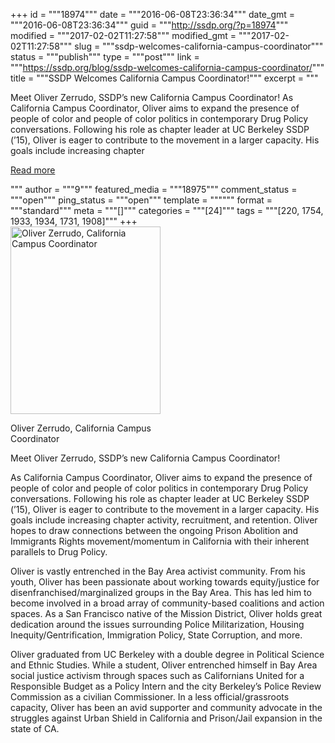 +++
id = """18974"""
date = """2016-06-08T23:36:34"""
date_gmt = """2016-06-08T23:36:34"""
guid = """http://ssdp.org/?p=18974"""
modified = """2017-02-02T11:27:58"""
modified_gmt = """2017-02-02T11:27:58"""
slug = """ssdp-welcomes-california-campus-coordinator"""
status = """publish"""
type = """post"""
link = """https://ssdp.org/blog/ssdp-welcomes-california-campus-coordinator/"""
title = """SSDP Welcomes California Campus Coordinator!"""
excerpt = """<p>Meet Oliver Zerrudo, SSDP&#8217;s new California Campus Coordinator! As California Campus Coordinator, Oliver aims to expand the presence of people of color and people of color politics in contemporary Drug Policy conversations. Following his role as chapter leader at UC Berkeley SSDP (&#8217;15), Oliver is eager to contribute to the movement in a larger capacity. His goals include increasing chapter</p>
<div class="h10"></div>
<p><a class="more-link2 flat" href="https://ssdp.org/blog/ssdp-welcomes-california-campus-coordinator/">Read more</a></p>
"""
author = """9"""
featured_media = """18975"""
comment_status = """open"""
ping_status = """open"""
template = """"""
format = """standard"""
meta = """[]"""
categories = """[24]"""
tags = """[220, 1754, 1933, 1934, 1731, 1908]"""
+++
<div id="attachment_18975" style="width: 250px" class="wp-caption alignright"><a href="/assets/636005548752557012.jpg"><img class="wp-image-18975 size-medium" src="/assets/636005548752557012-240x300.jpg" alt="Oliver Zerrudo, California Campus Coordinator" width="240" height="300" /></a><p class="wp-caption-text">Oliver Zerrudo, California Campus Coordinator</p></div>

Meet Oliver Zerrudo, SSDP&#8217;s new California Campus Coordinator!

As California Campus Coordinator, Oliver aims to expand the presence of people of color and people of color politics in contemporary Drug Policy conversations. Following his role as chapter leader at UC Berkeley SSDP (&#8217;15), Oliver is eager to contribute to the movement in a larger capacity. His goals include increasing chapter activity, recruitment, and retention. Oliver hopes to draw connections between the ongoing Prison Abolition and Immigrants Rights movement/momentum in California with their inherent parallels to Drug Policy.

Oliver is vastly entrenched in the Bay Area activist community. From his youth, Oliver has been passionate about working towards equity/justice for disenfranchised/marginalized groups in the Bay Area. This has led him to become involved in a broad array of community-based coalitions and action spaces. As a San Francisco native of the Mission District, Oliver holds great dedication around the issues surrounding Police Militarization, Housing Inequity/Gentrification, Immigration Policy, State Corruption, and more.

Oliver graduated from UC Berkeley with a double degree in Political Science and Ethnic Studies. While a student, Oliver entrenched himself in Bay Area social justice activism through spaces such as Californians United for a Responsible Budget as a Policy Intern and the city Berkeley&#8217;s Police Review Commission as a civilian Commissioner. In a less official/grassroots capacity, Oliver has been an avid supporter and community advocate in the struggles against Urban Shield in California and Prison/Jail expansion in the state of CA.

&nbsp;

&nbsp;
